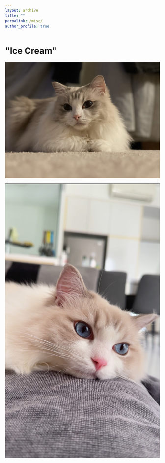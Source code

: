 ```yaml
---
layout: archive
title: ""
permalink: /misc/
author_profile: true
---
```



# "Ice Cream"

![](</images/misc/cat1.jpg?height=50%>)

![](</images/misc/cat3.JPG?height=100>)
